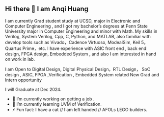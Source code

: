 ## Hi there 👋 I am Anqi Huang ###
I am  currently  Grad student study at UCSD, major in  Electronic and Computer Engineering , and I got my bachelor’s degrees at Penn State University major in Computer Engineering and minor with Math. My skills in Verilog, System Verilog, Cpp, C, Python, and MATLAB, also familiar with develop tools such as Vivado，Cadence Virtuoso, ModealSim, Keil 5，Quartus Prime，etc. I have experience with ASIC front end , back end design,  FPGA design, Embedded System , and also I am interested in hand on work in lab. 

I am Open to Digital Design, Digital Physical Design，RTL Design， SoC design ,  ASIC, FPGA ,Verification , Embedded System related  New Grad and Intern opportunity

I will Graduate at Dec 2024. 


- 🔭 I’m currently working on getting a job .
- 🌱 I’m currently learning UVM of Verification.
- ⚡ Fun fact: I have a cat // I am left handed // AFOLs LEGO builders.

